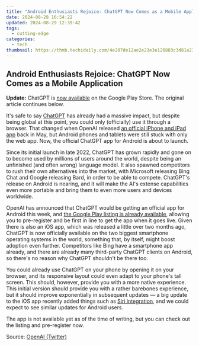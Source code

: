 ```yaml
---
title: "Android Enthusiasts Rejoice: ChatGPT Now Comes as a Mobile Application"
date: 2024-08-28 16:54:22
updated: 2024-08-29 12:39:42
tags:
  - cutting-edge
categories:
  - tech
thumbnail: https://thmb.techidaily.com/4e207de12ae2e23e3e120883c3d81a23ae2c9e5768e29dea060181f5e75a70e5.jpg
---
```


## Android Enthusiasts Rejoice: ChatGPT Now Comes as a Mobile Application

**Update:** ChatGPT is [now available](https://www.anrdoezrs.net/links/3607085/type/dlg/sid/UUhtgUeUpU904559/https://play.google.com/store/apps/details?id=com.openai.chatgpt) on the Google Play Store. The original article continues below.

 It's safe to say [ChatGPT](https://extra-resources.techidaily.com/new-capture-clarity-editing-insights-for-professional-results/) has already had a massive impact, but despite being global at this point, you could only (officially) use it through a browser. That changed when OpenAI released [an official iPhone and iPad app](https://screen-recording.techidaily.com/new-in-2024-unleashing-your-creative-potential-mastery-of-vocal-overdubs/) back in May, but Android phones and tablets were still stuck with only the web app. Now, the official ChatGPT app for Android is about to launch.

 Since its initial launch in late 2022, ChatGPT has grown rapidly and gone on to become used by millions of users around the world, despite being an unfinished (and often wrong) language model. It also spawned competitors to rush their own alternatives into the market, with Microsoft releasing Bing Chat and Google releasing Bard, in order to be able to compete. ChatGPT's release on Android is nearing, and it will make the AI's extense capabilities even more portable and bring them to even more users and devices worldwide.

 OpenAI has announced that ChatGPT would be getting an official app for Android this week, and [the Google Play listing is already available](https://www.anrdoezrs.net/links/3607085/type/dlg/sid/UUhtgUeUpU904559/https://play.google.com/store/apps/details?id=com.openai.chatgpt), allowing you to pre-register and be first in line to get the app when it goes live. Given there is also an iOS app, which was released a little over two months ago, ChatGPT is now officially available on the two biggest smartphone operating systems in the world, something that, by itself, might boost adoption even further. Competitors like Bing have a smartphone app already, and there are already many third-party ChatGPT clients on Android, so there's no reason why ChatGPT shouldn't be there too.

 You could already use ChatGPT on your phone by opening it on your browser, and its responsive layout could even adapt to your phone's tall screen. This should, however, provide you with a more native experience. This initial version should provide you with a rather barebones experience, but it should improve exponentially in subsequent updates — a big update to the iOS app recently added things such as [Siri integration](https://facebook-videos.techidaily.com/uploading-and-showcasing-videos-on-instagram-made-easy-for-2024/), and we could expect to see similar updates for Android users.

 The app is not available yet as of the time of writing, but you can check out the listing and pre-register now.

 Source: [OpenAI (Twitter)](https://twitter.com/OpenAI/status/1682480558545461249)

<ins class="adsbygoogle"
     style="display:block"
     data-ad-format="autorelaxed"
     data-ad-client="ca-pub-7571918770474297"
     data-ad-slot="1223367746"></ins>



<ins class="adsbygoogle"
     style="display:block"
     data-ad-client="ca-pub-7571918770474297"
     data-ad-slot="8358498916"
     data-ad-format="auto"
     data-full-width-responsive="true"></ins>
